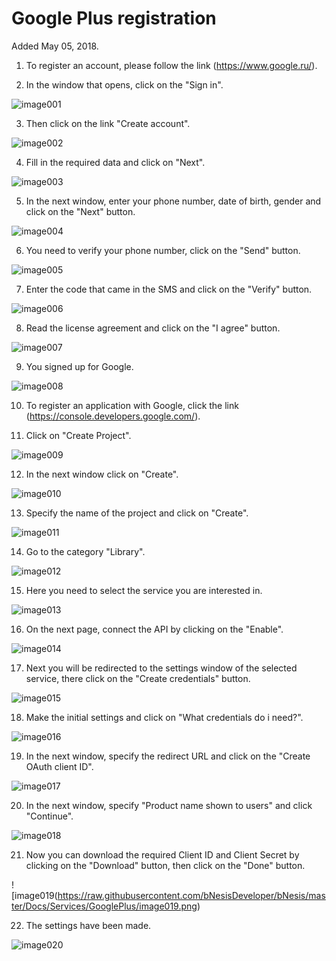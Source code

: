 # Google Plus registration

Added May 05, 2018.

1. To register an account, please follow the link (https://www.google.ru/).

2. In the window that opens, click on the "Sign in".

![image001](https://raw.githubusercontent.com/bNesisDeveloper/bNesis/master/Docs/Services/GooglePlus/image001.png)

3. Then click on the link "Create account".

![image002](https://raw.githubusercontent.com/bNesisDeveloper/bNesis/master/Docs/Services/GooglePlus/image002.png)

4. Fill in the required data and click on "Next".

![image003](https://raw.githubusercontent.com/bNesisDeveloper/bNesis/master/Docs/Services/GooglePlus/image003.png)

5. In the next window, enter your phone number, date of birth, gender and click on the "Next" button.

![image004](https://raw.githubusercontent.com/bNesisDeveloper/bNesis/master/Docs/Services/GooglePlus/image004.png)

6. You need to verify your phone number, click on the "Send" button.

![image005](https://raw.githubusercontent.com/bNesisDeveloper/bNesis/master/Docs/Services/GooglePlus/image005.png)

7. Enter the code that came in the SMS and click on the "Verify" button.

![image006](https://raw.githubusercontent.com/bNesisDeveloper/bNesis/master/Docs/Services/GooglePlus/image006.png)

8. Read the license agreement and click on the "I agree" button.

![image007](https://raw.githubusercontent.com/bNesisDeveloper/bNesis/master/Docs/Services/GooglePlus/image007.png)

9. You signed up for Google.

![image008](https://raw.githubusercontent.com/bNesisDeveloper/bNesis/master/Docs/Services/GooglePlus/image008.png)

10. To register an application with Google, click the link (https://console.developers.google.com/).

11. Click on "Create Project".

![image009](https://raw.githubusercontent.com/bNesisDeveloper/bNesis/master/Docs/Services/GooglePlus/image009.png)

12. In the next window click on "Create".

![image010](https://raw.githubusercontent.com/bNesisDeveloper/bNesis/master/Docs/Services/GooglePlus/image010.png)

13. Specify the name of the project and click on "Create".

![image011](https://raw.githubusercontent.com/bNesisDeveloper/bNesis/master/Docs/Services/GooglePlus/image011.png)

14. Go to the category "Library".

![image012](https://raw.githubusercontent.com/bNesisDeveloper/bNesis/master/Docs/Services/GooglePlus/image012.png)

15. Here you need to select the service you are interested in.

![image013](https://raw.githubusercontent.com/bNesisDeveloper/bNesis/master/Docs/Services/GooglePlus/image013.png)

16. On the next page, connect the API by clicking on the "Enable".

![image014](https://raw.githubusercontent.com/bNesisDeveloper/bNesis/master/Docs/Services/GooglePlus/image014.png)

17. Next you will be redirected to the settings window of the selected service, there click on the "Create credentials" button.

![image015](https://raw.githubusercontent.com/bNesisDeveloper/bNesis/master/Docs/Services/GooglePlus/image015.png)

18. Make the initial settings and click on "What credentials do i need?".

![image016](https://raw.githubusercontent.com/bNesisDeveloper/bNesis/master/Docs/Services/GooglePlus/image016.png)

19. In the next window, specify the redirect URL and click on the "Create OAuth client ID".

![image017](https://raw.githubusercontent.com/bNesisDeveloper/bNesis/master/Docs/Services/GooglePlus/image017.png)

20. In the next window, specify "Product name shown to users" and click "Continue".

![image018](https://raw.githubusercontent.com/bNesisDeveloper/bNesis/master/Docs/Services/GooglePlus/image018.png)

21. Now you can download the required Client ID and Client Secret by clicking on the "Download" button, then click on the "Done" button.

![image019(https://raw.githubusercontent.com/bNesisDeveloper/bNesis/master/Docs/Services/GooglePlus/image019.png)

22. The settings have been made.

![image020](https://raw.githubusercontent.com/bNesisDeveloper/bNesis/master/Docs/Services/GooglePlus/image020.png)